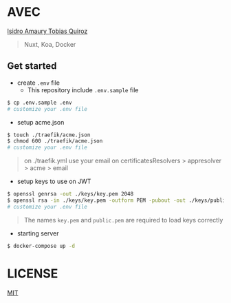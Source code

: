 # AVEC

[Isidro Amaury Tobias Quiroz](mailto:contact@amaurytq.dev)

> Nuxt, Koa, Docker

## Get started

- create `.env` file
  - This repository include `.env.sample` file

```bash
$ cp .env.sample .env
# customize your .env file
```

- setup acme.json

```bash
$ touch ./traefik/acme.json
$ chmod 600 ./traefik/acme.json
# customize your .env file
```

> on ./traefik.yml use your email on certificatesResolvers > appresolver > acme > email

- setup keys to use on JWT

```bash
$ openssl genrsa -out ./keys/key.pem 2048
$ openssl rsa -in ./keys/key.pem -outform PEM -pubout -out ./keys/public.pem 
# customize your .env file
```

> The names `key.pem` and `public.pem` are required to load keys correctly

- starting server

```bash
$ docker-compose up -d
```

# LICENSE

[MIT](LICENSE)

